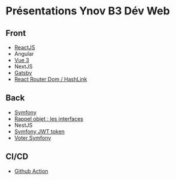 # Présentations Ynov B3 Dév Web

## Front

- [ReactJS](https://github.com/ynov-b3-dev-web/react-front)
- Angular
- [Vue 3](vue-3/)
- NextJS
- [Gatsby](https://github.com/ld-web/vtc-lyon-beaujolais)
- [React Router Dom / HashLink](react-router-dom/README.md)

## Back

- [Symfony](https://github.com/ynov-b3-dev-web/sf-5-back)
- [Rappel objet : les interfaces](rappel_objet_interfaces/)
- NestJS
- [Symfony JWT token](symfony_JWT_token/)
- [Voter Symfony](Voter.md)

## CI/CD  

- [Github Action](présentation-github-action/)
